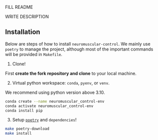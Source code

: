 FILL README

WRITE DESCRIPTION

## Installation

Below are steps of how to install `neuromuscular-control`. We mainly use `poetry` to manage
the project, although most of the important commands will be provided in `Makefile`.

1. Clone!

First **create the fork repository and clone** to your local machine.

2. Virtual python workspace: `conda`, `pyenv`, or `venv`.

We recommend using python version above 3.10.

```bash
conda create --name neuromuscular_control-env
conda activate neuromuscular_control-env
conda install pip
```

3. Setup [`poetry`](https://python-poetry.org) and `dependencies`!

```bash
make poetry-download
make install
```



